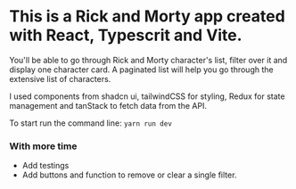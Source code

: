 # This is a Rick and Morty app created with React, Typescrit and Vite.

You'll be able to go through Rick and Morty character's list, filter over it and display one character card.
A paginated list will help you go through the extensive list of characters.

I used components from shadcn ui, tailwindCSS for styling, Redux for state management and tanStack to fetch data from the API.

To start run the command line:
`yarn run dev`

### With more time
- Add testings
- Add buttons and function to remove or clear a single filter.
